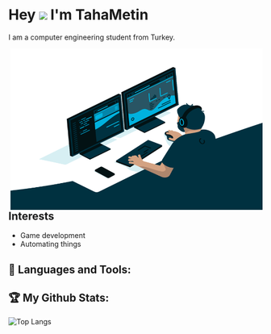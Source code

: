 # Hey <img src="https://media.giphy.com/media/hvRJCLFzcasrR4ia7z/giphy.gif" width="25px">  I'm TahaMetin 
I am a computer engineering student from Turkey.

<img align="right" alt="GIF" src="https://github.com/TahaMetin/TahaMetin/blob/main/code.gif?raw=true" width="500" height="320" />
  
## Interests ##
- Game development
- Automating things

## 🧰 Languages and Tools:


## :trophy: My Github Stats:
![Top Langs](https://github-readme-stats.vercel.app/api/top-langs/?username=TahaMetin&theme=tokyonight)
